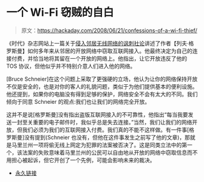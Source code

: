 # 一个 Wi-Fi 窃贼的自白

> 原文：<https://hackaday.com/2008/06/21/confessions-of-a-wi-fi-thief/>

《时代》杂志网站上一篇关于[侵入邻居无线网络的讽刺社论](http://www.time.com/time/magazine/article/0,9171,1813969,00.html)讲述了作者【列夫·格罗斯曼】如何多年来从邻居的开放网络中窃取互联网接入。他最终决定为自己的连接付费，并恰当地将其留在一个开放的网络上。他指出，让它开放违反了他的 TOS 协议，但他似乎并不特别介意人们进入他的网络。

[Bruce Schneier]在这个问题上采取了更强硬的立场，他认为让你的网络保持开放不仅是安全的，也是对你的客人的礼貌问题，类似于为他们提供基本的便利设施。他还提到，如果你的电脑没有得到足够的保护，网络安全不会有太大的不同。我们倾向于同意 Schneier 的观点:我们也让我们的网络完全开放。

这并不是说[格罗斯曼]没有指出盗版互联网接入的不可靠性，他指出“每当我要发送一封至关重要的电子邮件时，我似乎总是失去连接。”当然，我们让我们的网络开放，但我们必须为我们的互联网接入付费。我们真的不能不这样做。有一件事[格罗斯曼]没有提到(Schneier 也没有，但他在这件事发生之前写了他的文章)，那就是马里兰州一项将偷无线上网定为犯罪的法案被否决了。这是同类立法中的第一个，该法案的失败意味着马里兰州的公民可以自由地从开放的网络中窃取信息而不用担心被起诉，但它开创了一个先例，可能会影响未来的裁决。

*   [永久链接](http://www.time.com/time/magazine/article/0,9171,1813969,00.html)